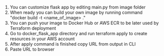 1. You can customize flask app by editing main.py from image folder
2. When ready you can build your own image by running command "docker build -t <name_of_image> ."
3. You can push your image to Docker Hub or AWS ECR to be later used by Terraform deployment
4. Go to docker_flask_app directory and run terraform apply to create resources in your AWS account
5. After apply command is finished copy URL from output in CLI
6. Paste URL to browser
